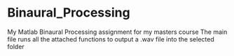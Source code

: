 # Binaural_Processing
My Matlab Binaural Processing assignment for my masters course
The main file runs all the attached functions to output a .wav file into the selected folder
